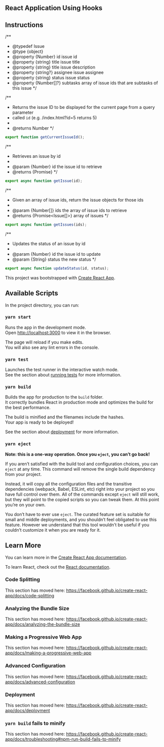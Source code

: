 ## React Application Using Hooks

## Instructions

/**
 * @typedef Issue
 * @type {object}
 * @property {Number} id issue id
 * @property {string} title issue title
 * @property {string} title issue description
 * @property {string?} assignee issue assignee
 * @property {string} status issue status
 * @property {Number[]?} subtasks array of issue ids that are subtasks of this issue
 */

/**
 * Returns the issue ID to be displayed for the current page from a query parameter 
 * called `id` (e.g. /index.html?id=5 returns 5)
 *
 * @returns Number
 */
 
```js
export function getCurrentIssueId();
``` 

/**
 * Retrieves an issue by id
 *
 * @param {Number} id the issue id to retrieve
 * @returns {Promise<Issue>}
 */
 
 ```js
export async function getIssue(id);
```

/**
 * Given an array of issue ids, return the issue objects for those ids
 *
 * @param {Number[]} ids the array of issue ids to retrieve
 * @returns {Promise<Issue[]>} array of issues
 */
 
 ```js
export async function getIssues(ids);
```

/**
 * Updates the status of an issue by id
 *
 * @param {Number} id the issue id to update
 * @param {String} status the new status
 */
 
 ```js
export async function updateStatus(id, status);
```


This project was bootstrapped with [Create React App](https://github.com/facebook/create-react-app).

## Available Scripts

In the project directory, you can run:

### `yarn start`

Runs the app in the development mode.<br />
Open [http://localhost:3000](http://localhost:3000) to view it in the browser.

The page will reload if you make edits.<br />
You will also see any lint errors in the console.

### `yarn test`

Launches the test runner in the interactive watch mode.<br />
See the section about [running tests](https://facebook.github.io/create-react-app/docs/running-tests) for more information.

### `yarn build`

Builds the app for production to the `build` folder.<br />
It correctly bundles React in production mode and optimizes the build for the best performance.

The build is minified and the filenames include the hashes.<br />
Your app is ready to be deployed!

See the section about [deployment](https://facebook.github.io/create-react-app/docs/deployment) for more information.

### `yarn eject`

**Note: this is a one-way operation. Once you `eject`, you can’t go back!**

If you aren’t satisfied with the build tool and configuration choices, you can `eject` at any time. This command will remove the single build dependency from your project.

Instead, it will copy all the configuration files and the transitive dependencies (webpack, Babel, ESLint, etc) right into your project so you have full control over them. All of the commands except `eject` will still work, but they will point to the copied scripts so you can tweak them. At this point you’re on your own.

You don’t have to ever use `eject`. The curated feature set is suitable for small and middle deployments, and you shouldn’t feel obligated to use this feature. However we understand that this tool wouldn’t be useful if you couldn’t customize it when you are ready for it.

## Learn More

You can learn more in the [Create React App documentation](https://facebook.github.io/create-react-app/docs/getting-started).

To learn React, check out the [React documentation](https://reactjs.org/).

### Code Splitting

This section has moved here: https://facebook.github.io/create-react-app/docs/code-splitting

### Analyzing the Bundle Size

This section has moved here: https://facebook.github.io/create-react-app/docs/analyzing-the-bundle-size

### Making a Progressive Web App

This section has moved here: https://facebook.github.io/create-react-app/docs/making-a-progressive-web-app

### Advanced Configuration

This section has moved here: https://facebook.github.io/create-react-app/docs/advanced-configuration

### Deployment

This section has moved here: https://facebook.github.io/create-react-app/docs/deployment

### `yarn build` fails to minify

This section has moved here: https://facebook.github.io/create-react-app/docs/troubleshooting#npm-run-build-fails-to-minify
